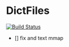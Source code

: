 # DictFiles

[![Build Status](https://travis-ci.org/rened/DictFiles.jl.png)](https://travis-ci.org/rened/DictFiles.jl)

- [] fix and text mmap
